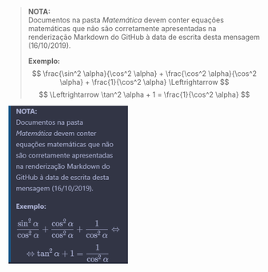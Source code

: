 > **NOTA:**  
> Documentos na pasta *Matemática* devem conter equações matemáticas que não são corretamente apresentadas na renderização Markdown do GitHub à data de escrita desta mensagem (16/10/2019).
>
> **Exemplo:**  
> $$ \frac{\sin^2 \alpha}{\cos^2 \alpha} + \frac{\cos^2 \alpha}{\cos^2 \alpha} + \frac{1}{\cos^2 \alpha} \Leftrightarrow $$
> $$ \Leftrightarrow \tan^2 \alpha + 1 = \frac{1}{\cos^2 \alpha} $$

![](img.png)